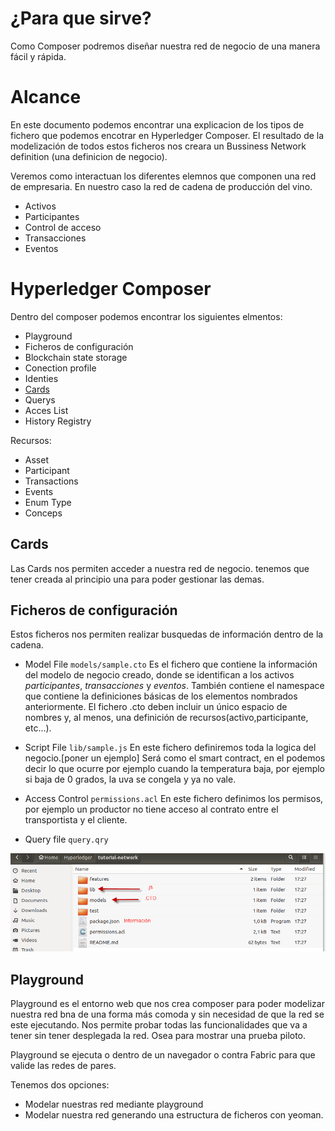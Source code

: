 # ¿Para que sirve?
Como Composer podremos diseñar nuestra red de negocio de una manera fácil y rápida.

# Alcance
En este documento podemos encontrar una explicacion de los tipos de fichero que podemos encotrar en Hyperledger Composer. El resultado de la modelización de todos estos ficheros nos creara un Bussiness Network definition (una definicion de negocio).

Veremos como interactuan los diferentes elemnos que componen una red de empresaria. En nuestro caso la red de cadena de producción del vino.
- Activos
- Participantes
- Control de acceso
- Transacciones
- Eventos


# Hyperledger Composer
Dentro del composer podemos encontrar los siguientes elmentos:

- Playground
- Ficheros de configuración
- Blockchain state storage
- Conection profile
- Identies
- [Cards](#cards)
- Querys
- Acces List
- History Registry

Recursos: 
- Asset
- Participant
- Transactions
- Events
- Enum Type
- Conceps

## Cards <a name="cards"></a>
Las Cards nos permiten acceder a nuestra red de negocio.
tenemos que tener creada al principio una para poder gestionar las demas.

## Ficheros de configuración
 Estos ficheros nos permiten realizar busquedas de información dentro de la cadena. 

* Model File
``models/sample.cto``
Es el fichero que contiene la información del modelo de negocio creado, donde se identifican a los activos *participantes*, *transacciones* y *eventos*. También contiene el namespace que contiene la definiciones básicas de los elementos nombrados anteriormente.
El fichero .cto deben incluir un único espacio de nombres y, al menos, una definición de recursos(activo,participante, etc...).
 
* Script File
``lib/sample.js``
En este fichero definiremos toda la logica del negocio.[poner un ejemplo]
Será como el smart contract, en el podemos decir lo que ocurre por ejemplo cuando la temperatura baja, por ejemplo si baja de 0 grados, la uva se congela y ya no vale.

* Access Control
``permissions.acl``
En este fichero definimos los permisos, por ejemplo un productor no tiene acceso al contrato entre el transportista y el cliente.

* Query file
 ``query.qry``

![Imagen][folder]

## Playground 
Playground es el entorno web que nos crea composer para poder modelizar nuestra red bna de una forma más comoda y sin necesidad de que la red se este ejecutando. Nos permite probar todas las funcionalidades que va a tener sin tener desplegada la red. Osea para mostrar una prueba piloto.

Playground se ejecuta o dentro de un navegador o contra Fabric para que valide las redes de pares.

Tenemos dos opciones:
 * Modelar nuestras red mediante playground
 * Modelar nuestra red generando una estructura de ficheros con yeoman.
 



[folder]: ../images/folder.png "Carpetas de la red de negocio"